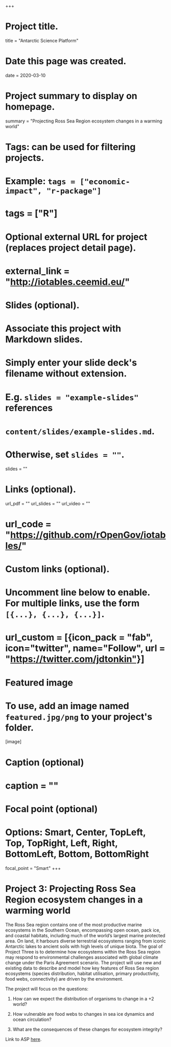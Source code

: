 +++
# Project title.
title = "Antarctic Science Platform"

# Date this page was created.
date = 2020-03-10

# Project summary to display on homepage.
summary = "Projecting Ross Sea Region ecosystem changes in a warming world"

# Tags: can be used for filtering projects.
# Example: `tags = ["economic-impact", "r-package"]`
# tags = ["R"]

# Optional external URL for project (replaces project detail page).
# external_link = "http://iotables.ceemid.eu/"

# Slides (optional).
#   Associate this project with Markdown slides.
#   Simply enter your slide deck's filename without extension.
#   E.g. `slides = "example-slides"` references 
#   `content/slides/example-slides.md`.
#   Otherwise, set `slides = ""`.
slides = ""

# Links (optional).
url_pdf = ""
url_slides = ""
url_video = ""
# url_code = "https://github.com/rOpenGov/iotables/"

# Custom links (optional).
#   Uncomment line below to enable. For multiple links, use the form `[{...}, {...}, {...}]`.
# url_custom = [{icon_pack = "fab", icon="twitter", name="Follow", url = "https://twitter.com/jdtonkin"}]

# Featured image
# To use, add an image named `featured.jpg/png` to your project's folder. 
[image]
  # Caption (optional)
  # caption = ""
  
  # Focal point (optional)
  # Options: Smart, Center, TopLeft, Top, TopRight, Left, Right, BottomLeft, Bottom, BottomRight
  focal_point = "Smart"
+++


# Project 3: Projecting Ross Sea Region ecosystem changes in a warming world

The Ross Sea region contains one of the most productive marine ecosystems in the Southern Ocean, encompassing open ocean, pack ice, and coastal habitats, including much of the world’s largest marine protected area. On land, it harbours diverse terrestrial ecosystems ranging from iconic Antarctic lakes to ancient soils with high levels of unique biota. The goal of Project Three is to determine how ecosystems within the Ross Sea region may respond to environmental challenges associated with global climate change under the Paris Agreement scenario. The project will use new and existing data to describe and model how key features of Ross Sea region ecosystems (species distribution, habitat utilisation, primary productivity, food webs, connectivity) are driven by the environment.

The project will focus on the questions:

1. How can we expect the distribution of organisms to change in a +2 world?

2. How vulnerable are food webs to changes in sea ice dynamics and ocean circulation?

3. What are the consequences of these changes for ecosystem integrity?


Link to ASP  [here](https://www.antarcticscienceplatform.org.nz/). 
